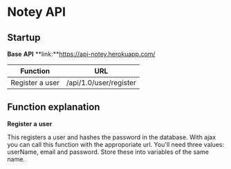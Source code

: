 # Notey API

## Startup

**Base** **API** **link:**https://api-notey.herokuapp.com/

| Function       | URL           |
| ------------- |:-------------:| 
| Register a user     | /api/1.0/user/register |


## Function explanation

**Register** **a** **user** 

This registers a user and hashes the password in the database. With ajax you can call this function with the
approporiate url. You'll need three values: userName, email and password. Store these into variables of the same name.
